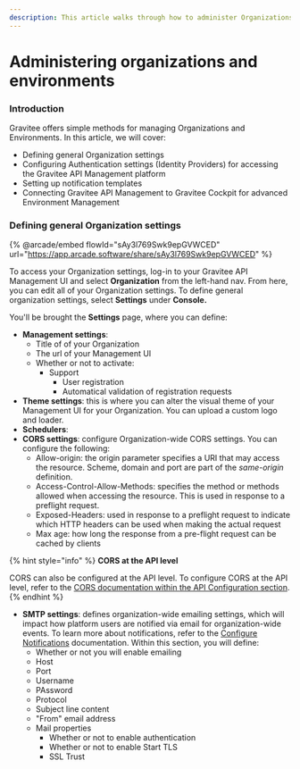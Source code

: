 ```yaml
---
description: This article walks through how to administer Organizations and Environments
---
```


# Administering organizations and environments

### Introduction

Gravitee offers simple methods for managing Organizations and Environments. In this article, we will cover:

* Defining general Organization settings
* Configuring Authentication settings (Identity Providers) for accessing the Gravitee API Management platform&#x20;
* Setting up notification templates
* Connecting Gravitee API Management to Gravitee Cockpit for advanced Environment Management

### Defining general Organization settings

{% @arcade/embed flowId="sAy3l769Swk9epGVWCED" url="https://app.arcade.software/share/sAy3l769Swk9epGVWCED" %}

To access your Organization settings, log-in to your Gravitee API Management UI and select **Organization** from the left-hand nav. From here, you can edit all of your Organization settings. To define general organization settings, select **Settings** under **Console.**&#x20;

You'll be brought the **Settings** page, where you can define:

* **Management settings**:
  * Title of of your Organization
  * The url of your Management UI
  * Whether or not to activate:
    * Support
      * User registration
      * Automatical validation of registration requests
* **Theme settings**: this is where you can alter the visual theme of your Management UI for your Organization. You can upload a custom logo and loader.
* **Schedulers**:&#x20;
* **CORS settings**: configure Organization-wide CORS settings. You can configure the following:
  * Allow-origin: the origin parameter specifies a URI that may access the resource. Scheme, domain and port are part of the _same-origin_ definition.
  * Access-Control-Allow-Methods: specifies the method or methods allowed when accessing the resource. This is used in response to a preflight request.
  * Exposed-Headers: used in response to a preflight request to indicate which HTTP headers can be used when making the actual request
  * Max age: how long the response from a pre-flight request can be cached by clients

{% hint style="info" %}
**CORS at the API level**

CORS can also be configured at the API level. To configure CORS at the API level, refer to the [CORS documentation within the API Configuration section](../api-configuration/configure-cors.md#configure-cors).&#x20;
{% endhint %}

* **SMTP settings**: defines organization-wide emailing settings, which will impact how platform users are notified via email for organization-wide events. To learn more about notifications, refer to the [Configure Notifications](../../getting-started/configuration/notifications.md) documentation. Within this section, you will define:
  * Whether or not you will enable emailing
  * Host
  * Port
  * Username
  * PAssword
  * Protocol
  * Subject line content
  * "From" email address
  * Mail properties
    * Whether or not to enable authentication
    * Whether or not to enable Start TLS
    * SSL Trust
